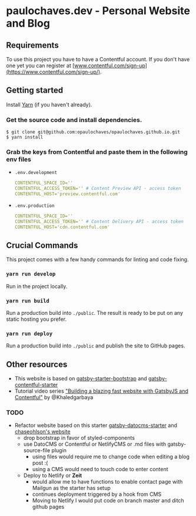# paulochaves.dev - Personal Website and Blog

## Requirements

To use this project you have to have a Contentful account. If you don't have one yet you can register at [www.contentful.com/sign-up](https://www.contentful.com/sign-up/).

## Getting started

Install [Yarn](https://yarnpkg.com/en/docs/install) (if you haven't already).

### Get the source code and install dependencies.

```
$ git clone git@github.com:opaulochaves/opaulochaves.github.io.git
$ yarn install
```

### Grab the keys from Contentful and paste them in the following env files

- `.env.development`

  ```yaml
  CONTENTFUL_SPACE_ID=''
  CONTENTFUL_ACCESS_TOKEN='' # Content Preview API - access token
  CONTENTFUL_HOST='preview.contentful.com'
  ```

- `.env.production`

  ```yaml
  CONTENTFUL_SPACE_ID=''
  CONTENTFUL_ACCESS_TOKEN='' # Content Delivery API - access token
  CONTENTFUL_HOST='cdn.contentful.com'
  ```

## Crucial Commands

This project comes with a few handy commands for linting and code fixing.

### `yarn run develop`

Run in the project locally.

### `yarn run build`

Run a production build into `./public`. The result is ready to be put on any static hosting you prefer.

### `yarn run deploy`

Run a production build into `./public` and publish the site to GitHub pages.

## Other resources

- This website is based on [gatsby-starter-bootstrap](https://github.com/jaxx2104/gatsby-starter-bootstrap) and [gatsby-contentful-starter](https://github.com/contentful-userland/gatsby-contentful-starter)
- Tutorial video series ["Building a blazing fast website with GatsbyJS and Contentful"](https://www.youtube.com/watch?v=Ek4o40w1tH4&list=PL8KiuH6vpACV-F7jXribe4YveGBhBeG9A) by @Khaledgarbaya

### TODO

- Refactor website based on this starter [gatsby-datocms-starter](https://github.com/oPauloChaves/gatsby-datocms-starter) and [chaseohlson's website](https://github.com/brohlson/chaseohlson)
  - drop bootstrap in favor of styled-components
  - use DatoCMS or Contentful or NetlifyCMS or .md files with gatsby-source-file plugin
    - using files would require me to change code when editing a blog post :(
    - using a CMS would need to touch code to enter content
  - Deploy to Netlify or **Zeit**
    - would allow me to have functions to enable contact page with Mailgun as the starter has setup
    - continues deployment triggered by a hook from CMS
    - Moving to Netlify I would put code on branch master and ditch github pages
